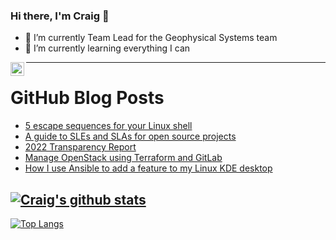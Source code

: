 ### Hi there, I'm Craig 👋

<!--
**CraigTeelFugro/CraigTeelFugro** is a ✨ _special_ ✨ repository because its `README.md` (this file) appears on your GitHub profile.

Here are some ideas to get you started:
-->

- 🔭 I’m currently Team Lead for the Geophysical Systems team
- 🌱 I’m currently learning everything I can

[<img align="left" alt="Craig Teel | LinkedIn" width="22px" src="https://cdn.jsdelivr.net/npm/simple-icons@v3/icons/linkedin.svg" />][linkedin]

---

# GitHub Blog Posts

<!-- BLOG-POST-LIST:START -->
- [5 escape sequences for your Linux shell](https://opensource.com/article/23/2/escape-sequences-linux-shell)
- [A guide to SLEs and SLAs for open source projects](https://opensource.com/article/23/2/sle-sla-open-source-projects)
- [2022 Transparency Report](https://github.blog/2023-02-15-2022-transparency-report/)
- [Manage OpenStack using Terraform and GitLab](https://opensource.com/article/23/2/manage-openstack-using-terraform-and-gitlab)
- [How I use Ansible to add a feature to my Linux KDE desktop](https://opensource.com/article/23/2/linux-kde-desktop-ansible)
<!-- BLOG-POST-LIST:END -->

## [![Craig's github stats](https://github-readme-stats.vercel.app/api?username=craigteelfugro&show_icons=true&theme=radical)](https://github.com/anuraghazra/github-readme-stats)


[linkedin]: https://linkedin.com/in/craig-teel-b8786771
[![Top Langs](https://github-readme-stats.vercel.app/api/top-langs/?username=craigteelfugro&layout=compact)](https://github.com/anuraghazra/github-readme-stats)
